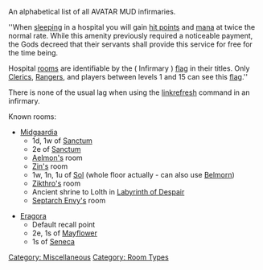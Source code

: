 An alphabetical list of all AVATAR MUD infirmaries.

''When [sleeping](Sleep_(command) "wikilink") in a hospital you will
gain [hit points](Hit_Points "wikilink") and
[mana](Mana_Points "wikilink") at twice the normal rate. While this
amenity previously required a noticeable payment, the Gods decreed that
their servants shall provide this service for free for the time being.

Hospital [rooms](:Category:_Rooms "wikilink") are identifiable by the (
Infirmary ) [flag](:Category:_Room_Types "wikilink") in their titles.
Only [Clerics](:Category:_Clerics "wikilink"),
[Rangers](:Category:_Rangers "wikilink"), and players between levels 1
and 15 can see this [flag](:Category:_Room_Types "wikilink").''

There is none of the usual lag when using the
[linkrefresh](Linkrefresh "wikilink") command in an infirmary.

Known rooms:

-   [Midgaardia](:Category:Midgaardia "wikilink")
    -   1d, 1w of [Sanctum](:Category:Sanctum "wikilink")
    -   2e of [Sanctum](:Category:Sanctum "wikilink")
    -   [Aelmon's](Aelmon "wikilink") room
    -   [Zin's](Zin "wikilink") room
    -   1w, 1n, 1u of [Sol](Sol "wikilink") (whole floor actually - can
        also use [Belmorn](Belmorn "wikilink"))
    -   [Zikthro's](Forgotten_Dragon,_Zikthro "wikilink") room
    -   Ancient shrine to Lolth in [Labyrinth of
        Despair](:Category:Labyrinth_Of_Despair "wikilink")
    -   [Septarch Envy's](Septarch_Envy "wikilink") room

<!-- -->

-   [Eragora](:Category:Eragora "wikilink")
    -   Default recall point
    -   2e, 1s of [Mayflower](Mayflower "wikilink")
    -   1s of [Seneca](Seneca_Rotberry "wikilink")

[Category: Miscellaneous](Category:_Miscellaneous "wikilink") [Category:
Room Types](Category:_Room_Types "wikilink")
